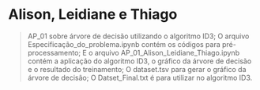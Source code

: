 # Alison, Leidiane e Thiago

> AP_01 sobre árvore de decisão utilizando o algoritmo ID3;
> O arquivo Especificação_do_problema.ipynb contém os códigos para pré-processamento;
> E o arquivo AP_01_Alison_Leidiane_Thiago.ipynb contém a aplicação do algoritmo ID3, o gráfico da árvore de decisão e o resultado do treinamento;
> O dataset.tsv para gerar o gráfico da árvore de decisão;
> O Datset_Final.txt é para utilizar no algoritmo ID3.
